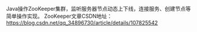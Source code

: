 Java操作ZooKeeper集群，监听服务器节点动态上下线，连接服务、创建节点等简单操作实现。
ZooKeeper文章CSDN地址：https://blog.csdn.net/qq_34896730/article/details/107825542
